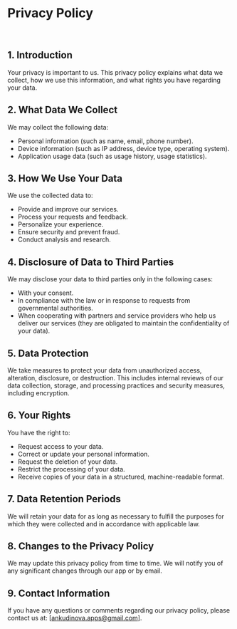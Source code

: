 # Privacy Policy
<br>

## 1. Introduction

Your privacy is important to us. This privacy policy explains what data we collect, how we use this information, and what rights you have regarding your data.
<br>

## 2. What Data We Collect

We may collect the following data:
- Personal information (such as name, email, phone number).
- Device information (such as IP address, device type, operating system).
- Application usage data (such as usage history, usage statistics).
  <br>

## 3. How We Use Your Data

We use the collected data to:
- Provide and improve our services.
- Process your requests and feedback.
- Personalize your experience.
- Ensure security and prevent fraud.
- Conduct analysis and research.
  <br>

## 4. Disclosure of Data to Third Parties

We may disclose your data to third parties only in the following cases:
- With your consent.
- In compliance with the law or in response to requests from governmental authorities.
- When cooperating with partners and service providers who help us deliver our services (they are obligated to maintain the confidentiality of your data).
  <br>

## 5. Data Protection

We take measures to protect your data from unauthorized access, alteration, disclosure, or destruction. This includes internal reviews of our data collection, storage, and processing practices and security measures, including encryption.
<br>

## 6. Your Rights

You have the right to:
- Request access to your data.
- Correct or update your personal information.
- Request the deletion of your data.
- Restrict the processing of your data.
- Receive copies of your data in a structured, machine-readable format.
  <br>

## 7. Data Retention Periods

We will retain your data for as long as necessary to fulfill the purposes for which they were collected and in accordance with applicable law.
<br>

## 8. Changes to the Privacy Policy

We may update this privacy policy from time to time. We will notify you of any significant changes through our app or by email.
<br>

## 9. Contact Information

If you have any questions or comments regarding our privacy policy, please contact us at: [ankudinova.apps@gmail.com].

